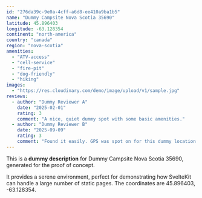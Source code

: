 ```yaml
---
id: "276da39c-9e0a-4cff-a6d8-ee410a9ba1b5"
name: "Dummy Campsite Nova Scotia 35690"
latitude: 45.896403
longitude: -63.128354
continent: "north-america"
country: "canada"
region: "nova-scotia"
amenities:
  - "ATV-access"
  - "cell-service"
  - "fire-pit"
  - "dog-friendly"
  - "hiking"
images:
  - "https://res.cloudinary.com/demo/image/upload/v1/sample.jpg"
reviews:
  - author: "Dummy Reviewer A"
    date: "2025-02-01"
    rating: 3
    comment: "A nice, quiet dummy spot with some basic amenities."
  - author: "Dummy Reviewer B"
    date: "2025-09-09"
    rating: 3
    comment: "Found it easily. GPS was spot on for this dummy location."
---
```


This is a **dummy description** for Dummy Campsite Nova Scotia 35690, generated for the proof of concept.

It provides a serene environment, perfect for demonstrating how SvelteKit can handle a large number of static pages. The coordinates are 45.896403, -63.128354.
